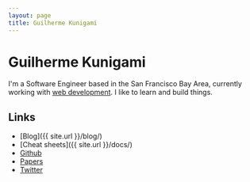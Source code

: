 ```yaml
---
layout: page
title: Guilherme Kunigami
---
```


# Guilherme Kunigami

I'm a Software Engineer based in the San Francisco Bay Area,
currently working with [web development](https://www.linkedin.com/in/kunigami). I
like to learn and build things.

## Links

* [Blog]({{ site.url }}/blog/)
* [Cheat sheets]({{ site.url }}/docs/)
* [Github](https://github.com/kunigami)
* [Papers](http://www.informatik.uni-trier.de/~ley/pers/hd/k/Kunigami:Guilherme)
* [Twitter](https://twitter.com/kunigami/)
